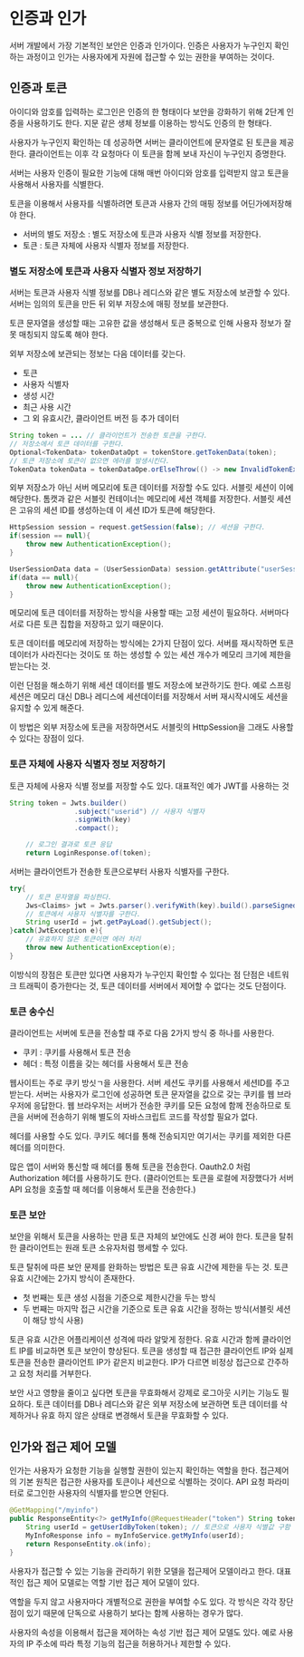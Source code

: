 # 인증과 인가
서버 개발에서 가장 기본적인 보안은 인증과 인가이다. 인증은 사용자가 누구인지 확인하는 과정이고 인가는 사용자에게 자원에 접근할 수 있는 권한을 부여하는 것이다.

## 인증과 토큰
아이디와 암호를 입력하는 로그인은 인증의 한 형태이다 보안을 강화하기 위해 2단계 인증을 사용하기도 한다. 지문 같은 생체 정보를 이용하는 방식도 인증의 한 형태다.

사용자가 누구인지 확인하는 데 성공하면 서버는 클라이언트에 문자열로 된 토큰을 제공한다. 클라이언트는 이후 각 요청마다 이 토큰을 함께 보내 자신이 누구인지 증명한다.

서버는 사용자 인증이 필요한 기능에 대해 매번 아이디와 암호를 입력받지 않고 토큰을 사용해서 사용자를 식별한다.

토큰을 이용해서 사용자를 식별하려면 토큰과 사용자 간의 매핑 정보를 어딘가에저장해야 한다.
- 서버의 별도 저장소 : 별도 저장소에 토큰과 사용자 식별 정보를 저장한다.
- 토큰 : 토큰 자체에 사용자 식별자 정보를 저장한다.

### 별도 저장소에 토큰과 사용자 식별자 정보 저장하기
서버는 토큰과 사용자 식별 정보를 DB나 레디스와 같은 별도 저장소에 보관할 수 있다. 서버는 임의의 토큰을 만든 뒤 외부 저장소에 매핑 정보를 보관한다.

토큰 문자열을 생성할 때는 고유한 값을 생성해서 토큰 중복으로 인해 사용자 정보가 잘못 매칭되지 않도록 해야 한다.

외부 저장소에 보관되는 정보는 다음 데이터를 갖는다.
- 토큰
- 사용자 식별자
- 생성 시간
- 최근 사용 시간
- 그 외 유효시간, 클라이언트 버전 등 추가 데이터

```java
String token = ... // 클라이언트가 전송한 토큰을 구한다.
// 저장소에서 토큰 데이터를 구한다.
Optional<TokenData> tokenDataOpt = tokenStore.getTokenData(token);
// 토큰 저장소에 토큰이 없으면 에러를 발생시킨다.
TokenData tokenData = tokenDataOpe.orElseThrow(() -> new InvalidTokenException());
```

외부 저장소가 아닌 서버 메모리에 토큰 데이터를 저장할 수도 있다. 서블릿 세션이 이에 해당한다. 톰캣과 같은 서블릿 컨테이너는 메모리에 세션 객체를 저장한다. 서블릿 세션은 고유의 세션 ID를 생성하는데 이 세션 ID가 토큰에 해당한다.

```java
HttpSession session = request.getSession(false); // 세션을 구한다. 
if(session == null){
    throw new AuthenticationException();
}

UserSessionData data = (UserSessionData) session.getAttribute("userSessionData");
if(data == null){
    throw new AuthenticationException();
}
```

메모리에 토큰 데이터를 저장하는 방식을 사용할 때는 고정 세션이 필요하다. 서버마다 서로 다른 토큰 집합을 저장하고 있기 때문이다.

토큰 데이터를 메모리에 저장하는 방식에는 2가지 단점이 있다. 서버를 재시작하면 토큰 데이터가 사라진다는 것이도 또 하는 생성할 수 있는 세션 개수가 메모리 크기에 제한을 받는다는 것.

이런 단점을 해소하기 위해 세션 데이터를 별도 저장소에 보관하기도 한다. 예로 스프링 세션은 메모리 대신 DB나 레디스에 세션데이터를 저장해서 서버 재시작시에도 세션을 유지할 수 있게 해준다.

이 방법은 외부 저장소에 토큰을 저장하면서도 서블릿의 HttpSession을 그래도 사용할 수 있다는 장점이 있다.

### 토큰 자체에 사용자 식별자 정보 저장하기
토큰 자체에 사용자 식별 정보를 저장할 수도 있다. 대표적인 예가 JWT를 사용하는 것

```java
String token = Jwts.builder()
                .subject("userid") // 사용자 식별자
                .signWith(key)
                .compact();

    // 로그인 결과로 토큰 응답
    return LoginResponse.of(token);
```

서버는 클라이언트가 전송한 토큰으로부터 사용자 식별자를 구한다.

```java
try{
    // 토큰 문자열을 파싱한다.
    Jws<Claims> jwt = Jwts.parser().verifyWith(key).build().parseSignedClaims(jws);
    // 토큰에서 사용자 식별자를 구한다.
    String userId = jwt.getPayLoad().getSubject();
}catch(JwtException e){
    // 유효하지 않은 토큰이면 에러 처리
    throw new AuthenticationException(e);
}
```

이방식의 장점은 토큰만 있다면 사용자가 누구인지 확인할 수 있다는 점 단점은 네트워크 트래픽이 증가한다는 것, 토큰 데이터를 서버에서 제어할 수 없다는 것도 단점이다. 

### 토큰 송수신
클라이언트는 서버에 토큰을 전송할 떄 주로 다음 2가지 방식 중 하나를 사용한다.
- 쿠키 : 쿠키를 사용해서 토큰 전송 
- 헤더 : 특정 이름을 갖는 헤더를 사용해서 토큰 전송

웹사이트는 주로 쿠키 방싯ㄱ을 사용한다. 서버 세션도 쿠키를 사용해서 세션ID를 주고받는다. 서버는 사용자가 로그인에 성공하면 토큰 문자열을 값으로 갖는 쿠키를 웹 브라우저에 응답한다. 웹 브라우저는 서버가 전송한 쿠키를 모든 요청에 함께 전송하므로 토큰을 서버에 전송하기 위해 별도의 자바스크립트 코드를 작성할 필요가 없다.

헤더를 사용할 수도 있다. 쿠키도 헤더를 통해 전송되지만 여기서는 쿠키를 제외한 다른 헤더를 의미한다. 

많은 앱이 서버와 통신할 때 헤더를 통해 토큰을 전송한다. Oauth2.0 처럼 Authorization 헤더를 사용하기도 한다.  (클라이언트는 토큰을 로컬에 저장했다가 서버 API 요청을 호출할 때 헤더를 이용해서 토큰을 전송한다.)

### 토큰 보안
보안을 위해서 토큰을 사용하는 만큼 토큰 자체의 보안에도 신경 써야 한다. 토큰을 탈취한 클라이언트는 원래 토큰 소유자처럼 행세할 수 있다.

토큰 탈취에 따른 보안 문제를 완화하는 방법은 토큰 유효 시간에 제한을 두는 것. 토큰 유효 시간에는 2가지 방식이 존재한다. 
- 첫 번째는 토큰 생성 시점을 기준으로 제한시간을 두는 방식 
- 두 번째는 마지막 접근 시간을 기준으로 토큰 유효 시간을 정하는 방식(서블릿 세션이 해당 방식 사용)

토큰 유효 시간은 어플리케이션 성격에 따라 알맞게 정한다. 유효 시간과 함께 클라이언트 IP를 비교하면 토큰 보안이 향상된다. 토큰을 생성할 때 접근한 클라이언트 IP와 실제 토큰을 전송한 클라이언트 IP가 같은지 비교한다. IP가 다르면 비정상 접근으로 간주하고 요청 처리를 거부한다.

보안 사고 영향을 줄이고 싶다면 토큰을 무효화해서 강제로 로그아웃 시키는 기능도 필요하다. 토큰 데이터를 DB나 레디스와 같은 외부 저장소에 보관하면 토큰 데이터를 삭제하거나 유효 하지 않은 상태로 변경해서 토큰을 무효화할 수 있다.

## 인가와 접근 제어 모델
인가는 사용자가 요청한 기능을 실행할 권한이 있는지 확인하는 역할을 한다. 접근제어의 기본 원칙은 접근한 사용자를 토큰이나 세션으로 식별하는 것이다. API 요청 파라미터로 로그인한 사용자의 식별자를 받으면 안된다.

```java
@GetMapping("/myinfo")
public ResponseEntity<?> getMyInfo(@RequestHeader("token") String token){
    String userId = getUserIdByToken(token); // 토큰으로 사용자 식별값 구함
    MyInfoResponse info = myInfoService.getMyInfo(userId);
    return ResponseEntity.ok(info);
}
```

사용자가 접근할 수 있는 기능을 관리하기 위한 모델을 접근제어 모델이라고 한다. 대표적인 접근 제어 모델로는 역할 기반 접근 제어 모델이 있다.

역할을 두지 않고 사용자마다 개별적으로 권한을 부여할 수도 있다. 각 방식은 각각 장단점이 있기 때문에 단독으로 사용하기 보다는 함께 사용하는 경우가 많다.

사용자의 속성을 이용해서 접근을 제어하는 속성 기반 접근 제어 모델도 있다. 예로 사용자의 IP 주소에 따라 특정 기능의 접근을 허용하거나 제한할 수 있다.



